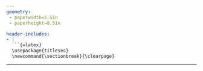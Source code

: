 ```yaml
---
geometry:
 - paperwidth=5.5in
 - paperheight=8.5in

header-includes:
- |
  ```{=latex}
  \usepackage{titlesec}
  \newcommand{\sectionbreak}{\clearpage}
  ```
---
```


